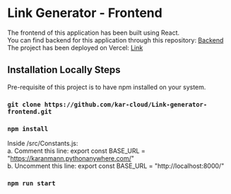 # Link Generator - Frontend

The frontend of this application has been built using React.
<br>
You can find backend for this application through this repository: [Backend](https://github.com/kar-cloud/link-generator)
<br>
The project has been deployed on Vercel: [Link](https://link-generator-frontend.vercel.app/)

## Installation Locally Steps

Pre-requisite of this project is to have npm installed on your system.
<br>
### `git clone https://github.com/kar-cloud/Link-generator-frontend.git`
### `npm install`
Inside /src/Constants.js:
<br>
a. Comment this line: export const BASE_URL = "https://karanmann.pythonanywhere.com/"
<br>
b. Uncomment this line: export const BASE_URL = "http://localhost:8000/"
<br>
### `npm run start`
